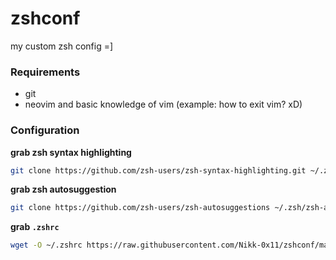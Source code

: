 # zshconf

my custom zsh config =]

### Requirements

- git
- neovim and basic knowledge of vim (example: how to exit vim? xD)

### Configuration

**grab zsh syntax highlighting**
```sh
git clone https://github.com/zsh-users/zsh-syntax-highlighting.git ~/.zsh/zsh-syntax-highlighting
```

**grab zsh autosuggestion**
```sh
git clone https://github.com/zsh-users/zsh-autosuggestions ~/.zsh/zsh-autosuggestions
```

**grab `.zshrc`**
```sh
wget -O ~/.zshrc https://raw.githubusercontent.com/Nikk-0x11/zshconf/main/.zshrc && source ~/.zshrc
```
